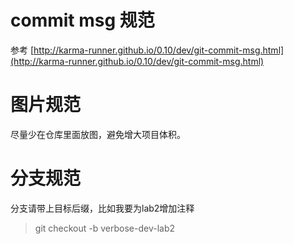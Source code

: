 # commit msg 规范
参考 [http://karma-runner.github.io/0.10/dev/git-commit-msg.html](http://karma-runner.github.io/0.10/dev/git-commit-msg.html)

# 图片规范
尽量少在仓库里面放图，避免增大项目体积。

# 分支规范
分支请带上目标后缀，比如我要为lab2增加注释

> git checkout -b verbose-dev-lab2
